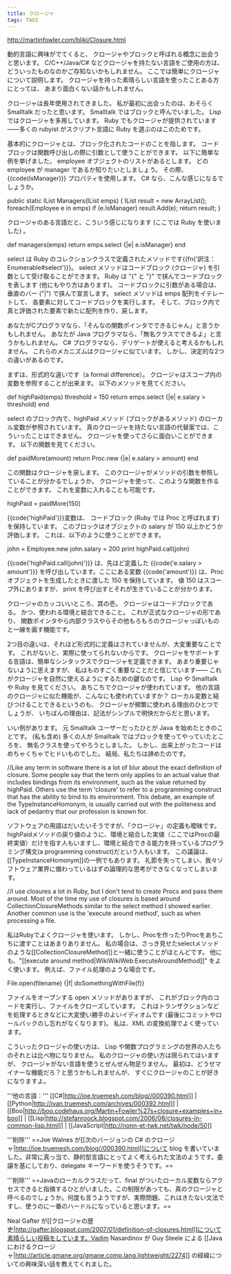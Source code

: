 ```yaml
---
title: クロージャ
tags: TAGS
---
```


http://martinfowler.com/bliki/Closure.html

動的言語に興味がでてくると、
クロージャやブロックと呼ばれる概念に出会うと思います。
C/C++/Java/C# などクロージャを持たない言語をご使用の方は、
どういったものなのかご存知ないかもしれません。
ここでは簡単にクロージャについて説明します。
クロージャを持った素晴らしい言語を使ったことある方にとっては、
あまり面白くない話かもしれません。

クロージャは長年使用されてきました。
私が最初に出会ったのは、おそらく Smalltalk だったと思います。
Smalltalk ではブロックと呼んでいました。
Lisp ではクロージャを多用しています。
Ruby でもクロージャが提供されています——多くの rubyist がスクリプト言語に Ruby を選ぶのはこのためです。

基本的にクロージャとは、ブロック化されたコードのことを指します。
コードブロックは関数呼び出しの際に引数として使うことができます。
以下に簡単な例を挙げました。
employee オブジェクトのリストがあるとします。
どの employee が manager であるか知りたいとしましょう。
その際、{{code(IsManager)}} プロパティを使用します。
C# なら、こんな感じになるでしょうか。

 public static IList Managers(IList emps) {
   IList result = new ArrayList();
   foreach(Employee e in emps)
     if (e.IsManager) result.Add(e);
   return result;
 }

クロージャのある言語だと、こういう感じになります (ここでは Ruby を使いました) 。

 def managers(emps)
    return emps.select {|e| e.isManager}
 end

select は Ruby のコレクションクラスで定義されたメソッドです{{fn('訳注：Enumerable#select')}}。
select メソッドはコードブロック (クロージャ) を引数として受け取ることができます。
Ruby は "{" と "}" で挟んでコードブロックを表します (他にもやり方はあります)。
コードブロックに引数がある場合は、垂直のバー ("|") で挟んで宣言します。
select メソッドは emps 配列をイテレートして、
各要素に対してコードブロックを実行します。
そして、ブロック内で真と評価された要素で新たに配列を作り、戻します。

あなたがCプログラマなら、「そんなの関数ポインタでできるじゃん」と言うかもしれません。
あなたが Java プログラマなら、「無名クラスでできるよ」と言うかもしれません。
C# プログラマなら、デリゲートが使えると考えるかもしれません。
これらのメカニズムはクロージャに似ています。
しかし、決定的な2つの違いがあるのです。

まずは、形式的な違いです（a formal difference）。
クロージャはスコープ内の変数を参照することが出来ます。
以下のメソッドを見てください。

 def highPaid(emps)
    threshold = 150
    return emps.select {|e| e.salary > threshold}
 end

select のブロック内で、highPaid メソッド (ブロックがあるメソッド) のローカル変数が参照されています。
真のクロージャを持たない言語の代替案では、こういったことはできません。
クロージャを使ってさらに面白いことができます。
以下の関数を見てください。

 def paidMore(amount)
    return Proc.new {|e| e.salary > amount}
 end

この関数はクロージャを戻します。
このクロージャがメソッドの引数を参照していることが分かるでしょうか。
クロージャを使って、このような関数を作ることができます。
これを変数に入れることも可能です。

 highPaid = paidMore(150)

{{code('highPaid')}}変数は、
コードブロック (Ruby では Proc と呼ばれます) を保持しています。
このブロックはオブジェクトの salary が 150 以上かどうか評価します。
これは、以下のように使うことができます。

 john = Employee.new
 john.salary = 200
 print highPaid.call(john)

{{code('highPaid.call(john)')}} は、先ほど定義した {{code('e.salary > amount')}} を呼び出しています。ここにある変数 {{code('amount')}} は、Proc オブジェクトを生成したときに渡した 150 を保持しています。
値 150 はスコープ外にありますが、
print を呼び出すとそれが生きていることが分かります。

クロージャのカッコいいところ、其の壱。
クロージャはコードブロックである。
かつ、使われる環境と結合できること。
これが正式なクロージャの形であり、
関数ポインタやら内部クラスやらその他もろもろのクロージャっぽいものと一線を画す機能です。

2つ目の違いは、それほど形式的に定義はされていませんが、大変重要なことです。
これがないと、実際に使ってられないからです。
クロージャをサポートする言語は、簡単なシンタックスでクロージャを定義できます。
あまり重要じゃないように思えますが、
私はものすごく重要なことだと信じています——
これがクロージャを自然に使えるようにするための鍵なのです。
Lisp や Smalltalk や Ruby を見てください。
あちこちでクロージャが使われています。
他の言語のクロージャに似た機能が、こんなにも使われていますか？
ローカル変数と結びつけることできるというのも、
クロージャが頻繁に使われる理由のひとつでしょうが、
いちばんの理由は、記法がシンプルで明快だからだと思います。

いい例があります。
元 Smalltalk ユーザーだったひとが Java を始めたときのことです。
(私も含め) 多くの人が Smalltalk ではブロックを使ってやっていたところを、
無名クラスを使ってやろうとしました。
しかし、出来上がったコードはめちゃくちゃでヒドいものでした。
結局、私たちは諦めたのです。

//Like any term in software there is a lot of blur about the exact definition of closure. Some people say that the term only applies to an actual value that includes bindings from its environment, such as the value returned by highPaid. Others use the term 'closure' to refer to a programming construct that has the ability to bind to its environment. This debate, an example of the TypeInstanceHomonym, is usually carried out with the politeness and lack of pedantry that our profession is known for.

ソフトウェアの用語はだいたいそうですが、「クロージャ」の定義も曖昧です。
highPaidメソッドの戻り値のように、環境と結合した実値（ここではProcの最終実値）だけを指す人もいますし、環境と結合できる能力を持っているプログラミング構文(a programming construct)だという人もいます。
この議論は、[[TypeInstanceHomonym]]の一例でもあります。
礼節を失ってしまい、我々ソフトウェア業界に備わっているはずの論理的な思考ができなくなってしまいます。

//I use closures a lot in Ruby, but I don't tend to create Procs and pass them around. Most of the time my use of closures is based around CollectionClosureMethods similar to the select method I showed earlier. Another common use is the 'execute around method', such as when processing a file.

私はRubyでよくクロージャを使います。
しかし、Procを作ったりProcをあちこちに渡すことはあまりありません。
私の場合は、さっき見せたselectメソッドのような[[CollectionClosureMethod]]と一緒に使うことがほとんどです。
他にも、"[[execute around method|WikiWikiWeb:ExecuteAroundMethod]]" をよく使います。
例えば、ファイル処理のような場合です。

 File.open(filename) {|f| doSomethingWithFile(f)}

ファイルをオープンする open メソッドがありますが、
これがブロック内のコードを実行し、ファイルをクローズしています。
これはトランザクションなどを処理するときなどに大変使い勝手のよいイディオムです (最後にコミットやロールバックのし忘れがなくなります)。
私は、XML の変換処理でよく使っています。

こういったクロージャの使い方は、
Lisp や関数プログラミングの世界の人たちのそれとは比べ物になりません。
私のクロージャの使い方は限られてはいますが、
クロージャがない言語を使うとぜんぜん物足りません。
最初は、どうせマイナーな機能だろ？と思うかもしれませんが、
すぐにクロージャのことが好きになりますよ。

'''他の言語：''' [[C#|http://joe.truemesh.com/blog//000390.html]] | [[Python|http://ivan.truemesh.com/archives/000392.html]] | [[Boo|http://boo.codehaus.org/Martin+Fowler%27s+closure+examples+in+boo]] | [[Lisp|http://stefanroock.blogspot.com/2006/08/closures-in-common-lisp.html]] | [[JavaScript|http://nonn-et-twk.net/twk/node/50]]

'''削除''' ==Joe Walnes が[[次のバージョンの C# のクロージャ|http://joe.truemesh.com/blog//000390.html]]について blog を書いていました。非常に真っ当で、静的型言語にとってよく考えられた文法のようです。委譲を基にしており、delegate キーワードを使うそうです。==

'''削除''' ==Javaのローカルクラスだって、final がついたローカル変数ならアクセスできると指摘するひとがいました。この制限があっても、真のクロージャと呼べるのでしょうか。何度も言うようですが、実際問題、これはきたない文法ですし、使うのに一番のハードルになっていると思います。==

Neal Gafter が[[クロージャの歴史|http://gafter.blogspot.com/2007/01/definition-of-closures.html]]について素晴らしい投稿をしています。Vadim Nasardinov が Guy Steele による [[Java におけるクロージャ|http://article.gmane.org/gmane.comp.lang.lightweight/2274]] の経緯についての興味深い話を教えてくれました。
